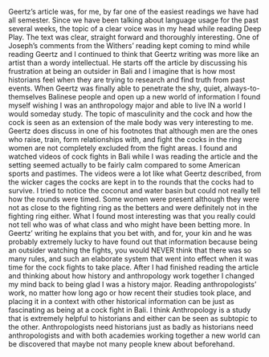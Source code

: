 Geertz’s article was, for me, by far one of the easiest readings we have had all semester. Since we have been talking about language usage for the past several weeks, the topic of a clear voice was in my head while reading Deep Play. The text  was clear, straight forward and thoroughly interesting. One of Joseph’s comments from the Withers’ reading kept coming to mind while reading Geertz and I continued to think that Geertz writing was more like an artist than a wordy intellectual. He starts off the article by discussing his frustration at being an outsider in Bali and I imagine that is how most historians feel when they are trying to research and find truth from past events. When Geertz was finally able to penetrate the shy, quiet, always-to-themselves Balinese people and open up a new world of information I found myself wishing I was an anthropology major and able to live IN a world I would someday study. 
The topic of masculinity and the cock and how the cock is seen as an extension of the male body was very interesting to me. Geertz does discuss in one of his footnotes that although men are the ones who raise, train, form relationships with, and fight the cocks in the ring women are not completely excluded from the fight areas. I found and watched videos of cock fights in Bali while I was reading the article and the setting seemed actually to be fairly calm compared to some American sports and pastimes. The videos were a lot like what Geertz described, from the wicker cages the cocks are kept in to the rounds that the cocks had to survive. I tried to notice the coconut and water basin but could not really tell how the rounds were timed. Some women were present although they were not as close to the fighting ring as the betters and were definitely not in the fighting ring either. What I found most interesting was that you really could not tell who was of what class and who might have been betting more. In Geertz’ writing he explains that you bet with, and for, your kin and he was probably extremely lucky to have found out that information because being an outsider watching the fights, you would NEVER think that there was so many rules, and such an elaborate system that went into effect when it was time for the cock fights to take place.
 After I had finished reading the article and thinking about how history and anthropology work together I changed my mind back to being glad I was a history major. Reading anthropologists’ work, no matter how long ago or how recent their studies took place, and placing it in a context with other historical information can be just as fascinating as being at a cock fight in Bali. I think Anthropology is a study that is extremely helpful to historians and either can be seen as subtopic to the other. Anthropologists need historians just as badly as historians need anthropologists and with both academies working together a new world can be discovered that maybe not many people knew about beforehand.  
